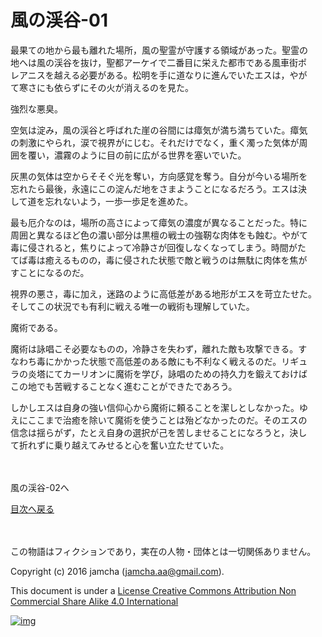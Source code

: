 # 風の渓谷-01

最果ての地から最も離れた場所，風の聖霊が守護する領域があった。聖霊の  
地へは風の渓谷を抜け，聖都アーケイで二番目に栄えた都市である風車街ポ  
レアニスを越える必要がある。松明を手に道なりに進んでいたエスは，やが  
て寒さにも依らずにその火が消えるのを見た。  

強烈な悪臭。  

空気は淀み，風の渓谷と呼ばれた崖の谷間には瘴気が満ち満ちていた。瘴気  
の刺激にやられ，涙で視界がにじむ。それだけでなく，重く濁った気体が周  
囲を覆い，濃霧のように目の前に広がる世界を塞いでいた。  

灰黒の気体は空からそそぐ光を奪い，方向感覚を奪う。自分が今いる場所を  
忘れたら最後，永遠にこの淀んだ地をさまようことになるだろう。エスは決  
して道を忘れないよう，一歩一歩足を進めた。  

最も厄介なのは，場所の高さによって瘴気の濃度が異なることだった。特に  
周囲と異なるほど色の濃い部分は黒檀の戦士の強靭な肉体をも蝕む。やがて  
毒に侵されると，焦りによって冷静さが回復しなくなってしまう。時間がた  
てば毒は癒えるものの，毒に侵された状態で敵と戦うのは無駄に肉体を焦が  
すことになるのだ。  

視界の悪さ，毒に加え，迷路のように高低差がある地形がエスを苛立たせた。  
そしてこの状況でも有利に戦える唯一の戦術も理解していた。  

魔術である。  

魔術は詠唱こそ必要なものの，冷静さを失わず，離れた敵も攻撃できる。す  
なわち毒にかかった状態で高低差のある敵にも不利なく戦えるのだ。リギュ  
ラの炎塔にてカーリオンに魔術を学び，詠唱のための持久力を鍛えておけば  
この地でも苦戦することなく進むことができたであろう。  

しかしエスは自身の強い信仰心から魔術に頼ることを潔しとしなかった。ゆ  
えにここまで治癒を除いて魔術を使うことは殆どなかったのだ。そのエスの  
信念は揺らがず，たとえ自身の選択が己を苦しませることになろうと，決し  
て折れずに乗り越えてみせると心を奮い立たせていた。  

<br>  
<br>  
風の渓谷-02へ  

<br>  

[目次へ戻る](https://github.com/jamcha-aa/EbonyBlades/blob/master/README.md)  

<br>  
<br>  
この物語はフィクションであり，実在の人物・団体とは一切関係ありません。  

Copyright (c) 2016 jamcha (jamcha.aa@gmail.com).  

This document is under a [License Creative Commons Attribution Non Commercial Share Alike 4.0 International](http://creativecommons.org/licenses/by-nc-sa/4.0/deed)  

[![img](http://i.creativecommons.org/l/by-nc-sa/3.0/80x15.png)](http://creativecommons.org/licenses/by-nc-sa/4.0/deed)
